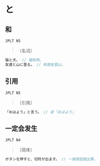 # と

## 和

`JPLT N5`

> 〔名词〕

```js
猫と犬。 // 猫和狗。
友達と山に登る。 // 和朋友登山。
```

## 引用

`JPLT N5`

> 〔引用〕

```js
「おはよう」と言う。 // 说「おはよう」
```

## 一定会发生

`JPLT N4`

> 〔简体〕

```js
ボタンを押すと、切符が出ます。 // 一按按钮就出票。
```
